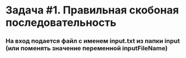 # Задача #1. Правильная скобоная последовательность
### На вход подается файл с именем input.txt из папки input (или поменять значение переменной inputFileName)